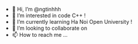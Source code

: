 - 👋 Hi, I’m @ngtinhhh
- 👀 I’m interested in code C++ ! 
- 🌱 I’m currently learning Ha Noi Open University !
- 💞️ I’m looking to collaborate on 
- 📫 How to reach me ...

<!---
ngtinhhh/ngtinhhh is a ✨ special ✨ repository because its `README.md` (this file) appears on your GitHub profile.
You can click the Preview link to take a look at your changes.
--->
